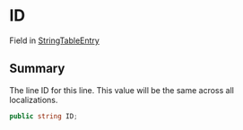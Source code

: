 # ID

Field in [StringTableEntry](yarn.unity.stringtableentry.md)

## Summary

The line ID for this line. This value will be the same across all\
localizations.

```csharp
public string ID;
```
